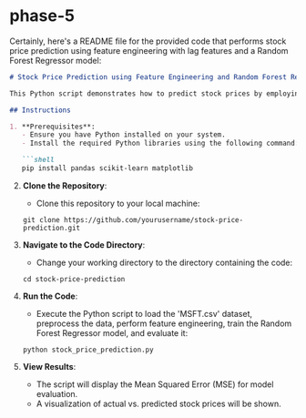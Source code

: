 # phase-5
Certainly, here's a README file for the provided code that performs stock price prediction using feature engineering with lag features and a Random Forest Regressor model:

```markdown
# Stock Price Prediction using Feature Engineering and Random Forest Regressor

This Python script demonstrates how to predict stock prices by employing feature engineering with lag features and training a Random Forest Regressor model.

## Instructions

1. **Prerequisites**:
   - Ensure you have Python installed on your system.
   - Install the required Python libraries using the following command:

   ```shell
   pip install pandas scikit-learn matplotlib
   ```

2. **Clone the Repository**:
   - Clone this repository to your local machine:

   ```shell
   git clone https://github.com/yourusername/stock-price-prediction.git
   ```

3. **Navigate to the Code Directory**:
   - Change your working directory to the directory containing the code:

   ```shell
   cd stock-price-prediction
   ```

4. **Run the Code**:
   - Execute the Python script to load the 'MSFT.csv' dataset, preprocess the data, perform feature engineering, train the Random Forest Regressor model, and evaluate it:

   ```shell
   python stock_price_prediction.py
   ```

5. **View Results**:
   - The script will display the Mean Squared Error (MSE) for model evaluation.
   - A visualization of actual vs. predicted stock prices will be shown.


